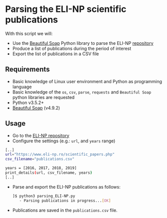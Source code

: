 # Parsing the ELI-NP scientific publications

With this script we will:

* Use the [Beautiful Soap](https://www.crummy.com/software/BeautifulSoup/bs4/doc/) Python library to parse the ELI-NP [repository](https://www.eli-np.ro/scientific_papers.php)
* Produce a list of publications during the period of interest
* Export the list of publications in a CSV file

## Requirements

* Basic knowledge of Linux user environment and Python as programming language
* Basic knowledge of the `os`, `csv`, `parse`, `requests` and `Beautiful Soap` python libraries are requested
* Python v3.5.2+
* [Beautiful Soap](https://www.crummy.com/software/BeautifulSoup/bs4/doc/) (v4.9.2)

## Usage

* Go to the [ELI-NP repository](https://www.eli-np.ro/scientific_papers.php)
* Configure the settings (e.g.: `url`, and `years` range)

```sh
[..]
url="https://www.eli-np.ro/scientific_papers.php"
csv_filename="publications.csv"

years = [2016, 2017, 2018, 2019]
print_details(url, csv_filename, years)
[..]
```

* Parse and export the ELI-NP publications as follows:
  ```sh
  ]$ python3 parsing_ELI-NP.py
     - Parsing publications in progress...[OK]
  ```

* Publications are saved in the `publications.csv` file.

